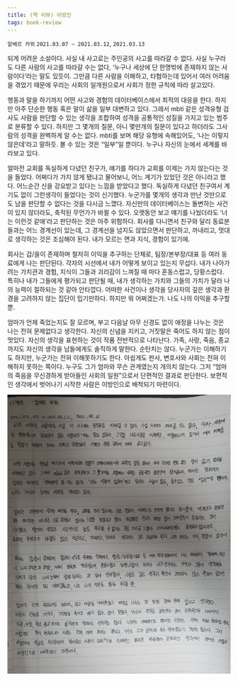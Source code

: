 ```yaml
---
title: (책 리뷰) 이방인 
tags: book-review
---
```


`알베르 카뮈`
`2021.03.07 ~ 2021.03.12`, `2021.03.13`

<!--more-->

 되게 어려운 소설이다. 사실 내 사고로는 주인공의 사고를 따라갈 수 없다. 사실 누구라도 다른 사람의 사고를 따라갈 수는 없다, ‘누구나 세상에 단 한명밖에 존재하지 않는 사람이다’라는 말도 있듯이. 그만큼 다른 사람을 이해하고, 타협하는데 있어서 여러 어려움을 겪었기 때문에 우리는 사회의 일개원으로서 사회가 정한 규칙에 따라 살고있다. 

 행동과 말을 하기까지 어떤 사고와 경험의 데이터베이스에서 최적의 대응을 한다. 하지만 아주 단순한 행동 혹은 말이 삶을 일부 대변하고 있다. 그래서 mbti 같은 성격유형 검사도 사람을 판단할 수 있는 생각을 조합하여 성격을 공통적인 성질을 가지고 있는 범주로 분류할 수 있다. 하지만 그 몇개의 질문, 아니 몇만개의 질문이 있다고 하더라도 그사람의 성격을 완벽하게 알 수는 없다. mbti를 보며 해당 유형에 속해있어도, ‘나는 이렇지 않은데’라고 말하듯. 볼 수 있는 것은 “일부”일 뿐이다. 누구나 자신의 눈에서 세계를 바라보고 있다. 

 얼마전 교회를 독실하게 다녔던 친구가, 얘기를 하다가 교회를 이제는 가지 않는다는 것을 들었다. 어쩌다가 가지 않게 됐냐고 물어보니, 어느 계기가 있었던 것은 아니라고 했다. 어느순간 신을 강요받고 있다는 느낌을 받았다고 했다. 독실하게 다녔던 친구여서 계기도 없이 그런생각이 들었다는 것이 신기했다. 누군가를 몇개의 생각과 만난 것만으로도 남을 판단할 수 없다는 것을 다시금 느꼈다. 자신만의 데이터베이스는 돌변하는 사건이 있지 않더라도, 축적된 무언가가 바뀔 수 있다. 오랫동안 보고 얘기를 나눴더라도 ‘너는 이런것 같애’라고 판단하는 것은 아주 위험하다. 회사를 다니면서 친구와 달리 동료분들과는 어느 경계선이 있는데, 그 경계선을 넘지도 않았으면서 판단하고, 까내리고, 멋대로 생각하는 것은 조심해야 된다. 내가 모르는 면과 지식, 경험이 있기에. 

 회사는 갑/을이 존재하며 철저히 이익을 추구하는 단체로, 팀장/본부장/대표 등 여러 동료에게 나는 판단된다. 각자의 시선에서 내가 어떻게 보이고 있는지 무섭다. 내가 나아가려는 가치관과 경험, 지식이 그들과 괴리감이 느껴질 때 마다 혼동스럽고, 당황스럽다. 특히나 내가 그들에게 평가되고 판단될 때, 내가 생각하는 가치와 그들의 가치가 달라 나의 능력이 절하되는 것 같아 안타깝다. 어떠한 사건이나 생각을 당사자의 깊은 생각과 환경을 고려하지 않는 집단이 밉기만하다. 하지만 뭐 어쩌겠는가. 나도 나의 이익을 추구할 뿐.

 엄마가 언제 죽었는지도 잘 모르며, 부고 다음날 아무 신경도 없이 애정을 나누는 것은 나는 전혀 문제없다고 생각한다. 자신의 신념을 지키고, 거짓말은 죽어도 하지 않는 점이 멋있다. 자신의 생각을 표현하는 것이 작품 전반적으로 나타난다. 가족, 사랑, 죽음, 종교 까지도 자신의 생각을 남들에게도 솔직하게 말한다. 순탄치는 않다. 누군가는 이해하기도 하지만, 누군가는 전혀 이해못하기도 한다. 아쉽게도 판사, 변호사와 사회는 전혀 이해하지 못하는 쪽이다. 누구도 그가 엄마와 무슨 관계였는지 개의치 않는다. 그저 “엄마의 죽음을 무신경하게 받아들인 사회의 일원”으로서 단편적인 결과로 판단한다. 보편적인 생각에서 벗어나기 시작한 사람은 이방인으로 배척되기 마련이다. 

![handwrited](/assets/images/book/2021_03_14.jpg)